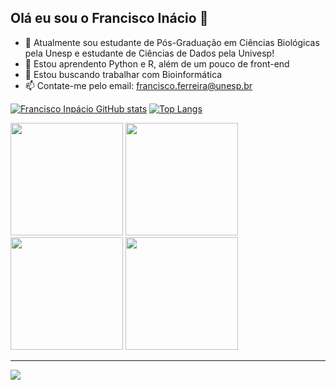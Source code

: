 ## Olá eu sou o Francisco Inácio 👋

- 🔭 Atualmente sou estudante de Pós-Graduação em Ciências Biológicas pela Unesp e estudante de Ciências de Dados pela Univesp!
- 🌱 Estou aprendento Python e R, além de um pouco de front-end
- 👯 Estou buscando trabalhar com Bioinformática
- 📫 Contate-me pelo email: francisco.ferreira@unesp.br


[![Francisco Inpácio GitHub stats](https://github-readme-stats.vercel.app/api?username=franciscoinacioo&show_icons=true&theme=radical)](https://github.com/anuraghazra/github-readme-stats) [![Top Langs](https://github-readme-stats.vercel.app/api/top-langs/?username=franciscoinacioo&layout=compact&theme=radical)](https://github.com/franciscoinacioo/github-readme-stats)

<div>
<img height = "180cm"  src="https://cdn.jsdelivr.net/gh/devicons/devicon@latest/icons/python/python-original-wordmark.svg" />       
<img height = "180cm"  src="https://cdn.jsdelivr.net/gh/devicons/devicon@latest/icons/rstudio/rstudio-original.svg" />
<img height = "180cm"  src="https://cdn.jsdelivr.net/gh/devicons/devicon@latest/icons/html5/html5-plain-wordmark.svg" />
<img height = "180cm"  src="https://cdn.jsdelivr.net/gh/devicons/devicon@latest/icons/css3/css3-plain-wordmark.svg" />
</div>


--------------------------------------------------------------------------------------------------------------------------------------------------------------------------------------------------------------
<div>
<a href = "https://www.linkedin.com/in/francisco-inacio-paiva-ferreira-3733a0174/" target = "_blank"><img src = "https://img.shields.io/badge/LinkedIn-0077B5?style=for-the-badge&logo=linkedin&logoColor=white" target = "_blank"></a>
</div>

